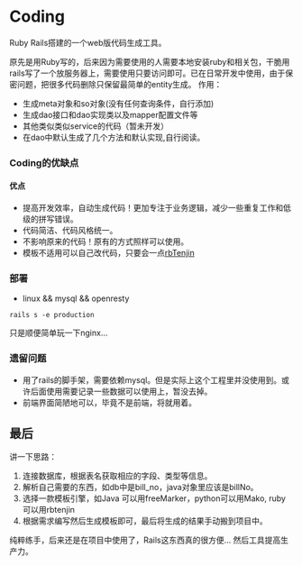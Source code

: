 # Coding 
Ruby Rails搭建的一个web版代码生成工具。

原先是用Ruby写的，后来因为需要使用的人需要本地安装ruby和相关包，干脆用rails写了一个放服务器上，需要使用只要访问即可。已在日常开发中使用，由于保密问题，把很多代码删除只保留最简单的entity生成。
作用：

* 生成meta对象和so对象(没有任何查询条件，自行添加)
* 生成dao接口和dao实现类以及mapper配置文件等
* 其他类似类似service的代码（暂未开发）
* 在dao中默认生成了几个方法和默认实现,自行阅读。

### Coding的优缺点
#### 优点
* 提高开发效率，自动生成代码！更加专注于业务逻辑，减少一些重复工作和低级的拼写错误。
* 代码简洁、代码风格统一。
* 不影响原来的代码！原有的方式照样可以使用。
* 模板不适用可以自己改代码，只要会一点[rbTenjin](http://www.kuwata-lab.com/tenjin/rbtenjin-users-guide.html)

### 部署
* linux && mysql && openresty

```
rails s -e production
```
只是顺便简单玩一下nginx...

### 遗留问题
* 用了rails的脚手架，需要依赖mysql。但是实际上这个工程里并没使用到。或许后面使用需要记录一些数据可以使用上，暂没去掉。
* 前端界面简陋地可以，毕竟不是前端，将就用着。
## 最后
讲一下思路：
1. 连接数据库，根据表名获取相应的字段、类型等信息。
2. 解析自己需要的东西，如db中是bill_no，java对象里应该是billNo。
3. 选择一款模板引擎，如Java 可以用freeMarker，python可以用Mako, ruby可以用rbtenjin
4. 根据需求编写然后生成模板即可，最后将生成的结果手动搬到项目中。

纯粹练手，后来还是在项目中使用了，Rails这东西真的很方便... 然后工具提高生产力。

